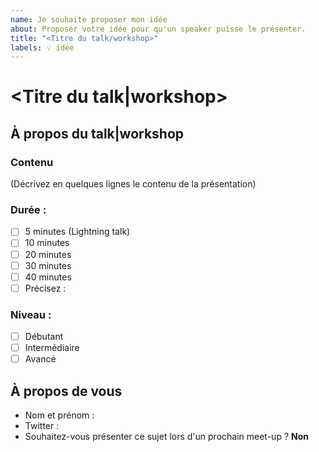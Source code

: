```yaml
---
name: Je souhaite proposer mon idée
about: Proposer votre idée pour qu'un speaker puisse le présenter.
title: "<Titre du talk/workshop>"
labels: 💡 idée
---
```


# <Titre du talk|workshop>

## À propos du talk|workshop

### Contenu

(Décrivez en quelques lignes le contenu de la présentation)

### Durée :

- [ ] 5 minutes (Lightning talk)
- [ ] 10 minutes
- [ ] 20 minutes
- [ ] 30 minutes
- [ ] 40 minutes
- [ ] Précisez :

### Niveau :

- [ ] Débutant
- [ ] Intermédiaire
- [ ] Avancé

## À propos de vous

- Nom et prénom :
- Twitter :
- Souhaitez-vous présenter ce sujet lors d'un prochain meet-up ? **Non**